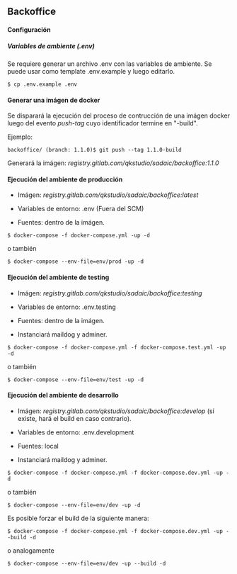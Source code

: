 ## Backoffice

#### Configuración

##### Variables de ambiente (.env)

Se requiere generar un archivo .env con las variables de ambiente. Se puede usar como template .env.example y luego editarlo.

```
$ cp .env.example .env
```

#### Generar una imágen de docker

Se disparará la ejecución del proceso de contrucción de una imágen docker luego del evento _push-tag_ cuyo identificador termine en "-build".

Ejemplo:

```
backoffice/ (branch: 1.1.0)$ git push --tag 1.1.0-build 
```

Generará la imágen: _registry.gitlab.com/qkstudio/sadaic/backoffice:1.1.0_

#### Ejecución del ambiente de producción

- Imágen: _registry.gitlab.com/qkstudio/sadaic/backoffice:latest_

- Variables de entorno: .env (Fuera del SCM)

- Fuentes: dentro de la imágen.

```
$ docker-compose -f docker-compose.yml -up -d 
```

o también

```
$ docker-compose --env-file=env/prod -up -d 
```

#### Ejecución del ambiente de testing

- Imágen: _registry.gitlab.com/qkstudio/sadaic/backoffice:testing_  

- Variables de entorno: .env.testing

- Fuentes: dentro de la imágen.

- Instanciará maildog y adminer.

```
$ docker-compose -f docker-compose.yml -f docker-compose.test.yml -up -d 
```

o también

```
$ docker-compose --env-file=env/test -up -d 
```

#### Ejecución del ambiente de desarrollo

- Imágen: _registry.gitlab.com/qkstudio/sadaic/backoffice:develop_ (sí existe, hará el build en caso contrario).

- Variables de entorno: .env.development

- Fuentes: local

- Instanciará maildog y adminer.

```
$ docker-compose -f docker-compose.yml -f docker-compose.dev.yml -up -d 
```

o también

```
$ docker-compose --env-file=env/dev -up -d 
```

Es posible forzar el build de la siguiente manera:

```
$ docker-compose -f docker-compose.yml -f docker-compose.dev.yml -up --build -d 
```

o analogamente

```
$ docker-compose --env-file=env/dev -up --build -d 
```
